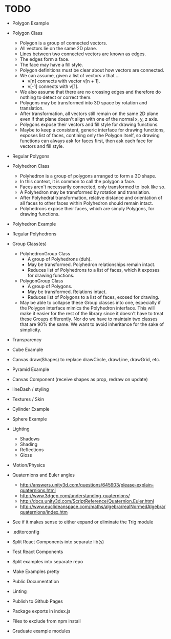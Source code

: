 # TODO

+ Polygon Example
+ Polygon Class
  + Polygon is a group of connected vectors.
  + All vectors lie on the same 2D plane.
  + Lines between two connected vectors are known as edges.
  + The edges form a face.
  + The face may have a fill style.
  + Polygon definitions must be clear about how vectors are connected.
  + We can assume, given a list of vectors v that ...
    + v[n] connects with vector v[n + 1].
    + v[-1] connects with v[1].
  + We also assume that there are no crossing edges and therefore do nothing to
    detect or correct them.
  + Polygons may be transformed into 3D space by rotation and translation.
  + After transformation, all vectors still remain on the same 2D plane even
    if that plane doesn't align with one of the normal x, y, z axis.
  + Polygons expose their vectors and fill style for drawing functions.
  + Maybe to keep a consistent, generic interface for drawing functions, exposes
    list of faces, contining only the Polygon itself, so drawing functions can
    always ask for faces first, then ask each face for vectors and fill style.
+ Regular Polygons
+ Polyhedron Class
  + Polyhedron is a group of polygons arranged to form a 3D shape.
  + In this context, it is common to call the polygon a face.
  + Faces aren't necessarily connected, only transformed to look like so.
  + A Polyhedron may be transformed by rotation and translation.
  + After Polyhedral transformation, relative distance and orientation of all
    faces to other faces within Polyhedron should remain intact.
  + Polyhedrons expose their faces, which are simply Polygons, for drawing
    functions.
+ Polyhedron Example
+ Regular Polyhedrons
+ Group Class(es)
  + PolyhedronGroup Class
    + A group of Polyhedrons (duh).
    + May be transformed. Polyhedron relationships remain intact.
    + Reduces list of Polyhedrons to a list of faces, which it exposes for
      drawing functions.
  + PolygonGroup Class
    + A group of Polygons.
    + May be transformed. Relations intact.
    + Reduces list of Polygons to a list of faces, exosed for drawing.
  + May be able to collapse these Group classes into one, especially if the
    Polygon interface mimics the Polyhedron interface. This will make it easier
    for the rest of the library since it doesn't have to treat these Groups
    differently. Nor do we have to maintain two classes that are 90% the same.
    We want to avoid inheritance for the sake of simplicity.
+ Transparency
+ Cube Example
+ Canvas.draw(Shapes) to replace drawCircle, drawLine, drawGrid, etc.
+ Pyramid Example
+ Canvas Component (receive shapes as prop, redraw on update)
+ lineDash / styling
+ Textures / Skin
+ Cylinder Example
+ Sphere Example
+ Lighting
  + Shadows
  + Shading
  + Reflections
  + Gloss
+ Motion/Physics
+ Quaternions and Euler angles
  + http://answers.unity3d.com/questions/645903/please-explain-quaternions.html
  + http://www.3dgep.com/understanding-quaternions/
  + http://docs.unity3d.com/ScriptReference/Quaternion.Euler.html
  + http://www.euclideanspace.com/maths/algebra/realNormedAlgebra/quaternions/index.htm
+ See if it makes sense to either expand or eliminate the Trig module

+ .editorconfig
+ Split React Components into separate lib(s)
+ Test React Components
+ Split examples into separate repo
+ Make Examples pretty
+ Public Documentation
+ Linting
+ Publish to Github Pages
+ Package exports in index.js
+ Files to exclude from npm install
+ Graduate example modules
